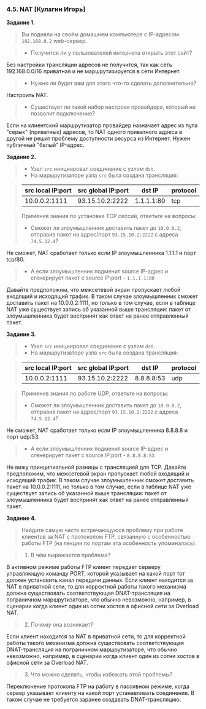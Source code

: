 ### 4.5. NAT [Кулагин Игорь]
**Задание 1.**
>Вы подняли на своём домашнем компьютере с IP-адресом `192.168.0.2` web-сервер.

>* Получится ли у пользователей интернета открыть этот сайт?

Без настройки трансляции адресов не получится, так как сеть 192.168.0.0/16 приватная и не маршрутизируется в сети Интернет.

>* Нужно ли будет вам для этого что-то сделать дополнительно?

Настроить NAT.

>* Существует ли такой набор настроек провайдера, который не позволит подключение?

Если на клиентский маршрутизатор провайдер назначает адрес из пула "серых" (приватных) адресов, то NAT одного приватного адреса в другой не решит проблему доступности ресурса из Интернет. Нужен публичный "белый" IP-адрес.


**Задание 2.**
>- Узел `src` инициировал соединение с узлом `dst`.
>- На маршрутизаторе узла `src` была создана трансляция:

>| src local IP:port | src global IP:port | dst IP | protocol
>| -------- | -------- | -------- | -------- |
>| 10.0.0.2:1111     | 93.15.10.2:2222     | 1.1.1.1:80     |tcp|

>Применив знания по установке TCP сессий, ответьте на вопросы:
>* Сможет ли злоумышленник доставить пакет до `10.0.0.2`, отправив пакет на адрес/порт `93.15.10.2:2222` с адреса `74.5.12.4`?

Не сможет, NAT сработает только если IP злоумышленника 1.1.1.1 и порт tcp/80.

>* А если злоумышленник подменит source IP-адрес и сгенерирует пакет с source IP:port - `1.1.1.1:80`

Давайте предположим, что межсетевой экран пропускает любой входящий и исходящий трафик. В таком случае злоумышленник сможет доставить пакет на 10.0.0.2:1111, но только в том случае, если в таблице NAT уже существует запись об указанной выше трансляции: пакет от злоумышленника будет воспринят как ответ на ранее отправленный пакет. 

**Задание 3.**
>- Узел `src` инициировал соединение с узлом `dst`.
>- На маршрутизаторе узла `src` была создана трансляция:


>| src local IP:port | src global IP:port | dst IP | protocol
>| -------- | -------- | -------- | -------- |
>| 10.0.0.2:1111     | 93.15.10.2:2222     | 8.8.8.8:53     |udp|

>Применив знания по работе UDP, ответьте на вопросы:
>* Сможет ли злоумышленник доставить пакет до `10.0.0.2`, отправив пакет на адрес/порт `93.15.10.2:2222` с адреса `74.5.12.4`?

Не сможет, NAT сработает только если IP злоумышленника 8.8.8.8 и порт udp/53.

>* А если злоумышленник подменит source IP-адрес и сгенерирует пакет с source IP:port - `8.8.8.8:53`

Не вижу принципиальной разницы с трансляцией для TCP. Давайте предположим, что межсетевой экран пропускает любой входящий и исходящий трафик. В таком случае злоумышленник сможет доставить пакет на 10.0.0.2:1111, но только в том случае, если в таблице NAT уже существует запись об указанной выше трансляции: пакет от злоумышленника будет воспринят как ответ на ранее отправленный пакет.

**Задание 4.**
>Найдите самую часто встречающуюся проблему при работе клиентов за NAT с протоколом FTP, связанную с особенностью работы FTP (на лекции по портам эта особенность упоминалась).

>1. В чём выражается проблема?

В активном режиме работы FTP клиент передает серверу управляющую команду PORT, которой указывает на какой порт тот должен установить канал передачи данных. Если клиент находится за NAT в приватной сети, то для корректной работы такого механизма должна существовать соответствующая DNAT-трансляция на пограничном маршрутизаторе, что обычно невозможно, например, в сценарии когда клиент один из сотни хостов в офисной сети за Overload NAT. 

>2. Почему она возникает?

Если клиент находится за NAT в приватной сети, то для корректной работы такого механизма должна существовать соответствующая DNAT-трансляция на пограничном маршрутизаторе, что обычно невозможно, например, в сценарии когда клиент один из сотни хостов в офисной сети за Overload NAT. 

>3. Что можно сделать, чтобы избежать этой проблемы?

Переключение протокола FTP на работу в пассивном режиме, когда сервер указывает клиенту на какой порт устанавливать соединение. В таком случае не требуется заранее создавать DNAT-трансляцию.
